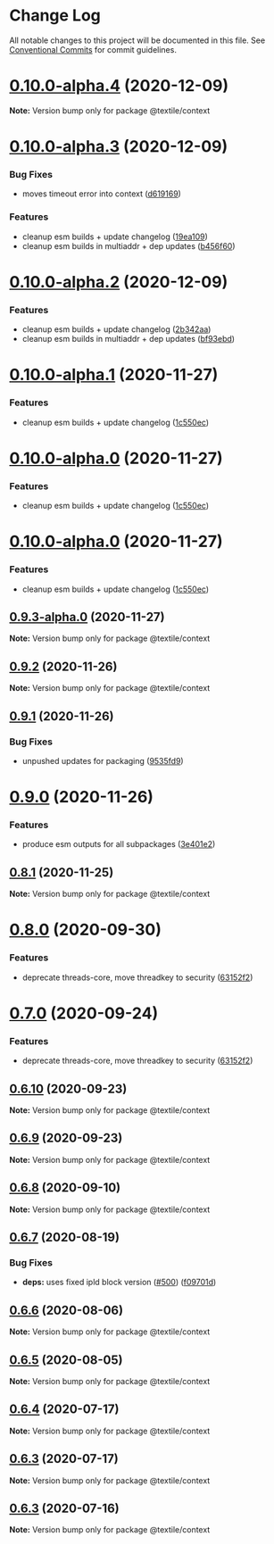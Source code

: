 # Change Log

All notable changes to this project will be documented in this file.
See [Conventional Commits](https://conventionalcommits.org) for commit guidelines.

# [0.10.0-alpha.4](https://github.com/textileio/js-threads/compare/@textile/context@0.10.0-alpha.3...@textile/context@0.10.0-alpha.4) (2020-12-09)

**Note:** Version bump only for package @textile/context





# [0.10.0-alpha.3](https://github.com/textileio/js-threads/compare/@textile/context@0.9.2...@textile/context@0.10.0-alpha.3) (2020-12-09)


### Bug Fixes

* moves timeout error into context ([d619169](https://github.com/textileio/js-threads/commit/d619169d255cf5f277b61944e55790ed3f5b22ad))


### Features

* cleanup esm builds + update changelog ([19ea109](https://github.com/textileio/js-threads/commit/19ea109f39e80e159c4f6bd9e40a9a199549371a))
* cleanup esm builds in multiaddr + dep updates ([b456f60](https://github.com/textileio/js-threads/commit/b456f60d9e43cf21c720f2019f2a920f27db856a))





# [0.10.0-alpha.2](https://github.com/textileio/js-threads/compare/@textile/context@0.9.2...@textile/context@0.10.0-alpha.2) (2020-12-09)


### Features

* cleanup esm builds + update changelog ([2b342aa](https://github.com/textileio/js-threads/commit/2b342aa41d71e955bc81c9eba5ce56ed21a0ee82))
* cleanup esm builds in multiaddr + dep updates ([bf93ebd](https://github.com/textileio/js-threads/commit/bf93ebdbb2489a46d9cabb8754c4424a23d12b5d))





# [0.10.0-alpha.1](https://github.com/textileio/js-threads/compare/@textile/context@0.9.2...@textile/context@0.10.0-alpha.1) (2020-11-27)


### Features

* cleanup esm builds + update changelog ([1c550ec](https://github.com/textileio/js-threads/commit/1c550ec78eab0368d5c758a7068e529c45918729))





# [0.10.0-alpha.0](https://github.com/textileio/js-threads/compare/@textile/context@0.9.2...@textile/context@0.10.0-alpha.0) (2020-11-27)


### Features

* cleanup esm builds + update changelog ([1c550ec](https://github.com/textileio/js-threads/commit/1c550ec78eab0368d5c758a7068e529c45918729))





# [0.10.0-alpha.0](https://github.com/textileio/js-threads/compare/@textile/context@0.9.2...@textile/context@0.10.0-alpha.0) (2020-11-27)


### Features

* cleanup esm builds + update changelog ([1c550ec](https://github.com/textileio/js-threads/commit/1c550ec78eab0368d5c758a7068e529c45918729))





## [0.9.3-alpha.0](https://github.com/textileio/js-threads/compare/@textile/context@0.9.2...@textile/context@0.9.3-alpha.0) (2020-11-27)

**Note:** Version bump only for package @textile/context





## [0.9.2](https://github.com/textileio/js-threads/compare/@textile/context@0.9.1...@textile/context@0.9.2) (2020-11-26)

**Note:** Version bump only for package @textile/context





## [0.9.1](https://github.com/textileio/js-threads/compare/@textile/context@0.9.0...@textile/context@0.9.1) (2020-11-26)


### Bug Fixes

* unpushed updates for packaging ([9535fd9](https://github.com/textileio/js-threads/commit/9535fd9d359cd15275f318663d0cc9d47d856206))





# [0.9.0](https://github.com/textileio/js-threads/compare/@textile/context@0.8.1...@textile/context@0.9.0) (2020-11-26)


### Features

* produce esm outputs for all subpackages ([3e401e2](https://github.com/textileio/js-threads/commit/3e401e2af0aa5bdd0b9f57dd23385843c2b6a5b4))





## [0.8.1](https://github.com/textileio/js-threads/compare/@textile/context@0.8.0...@textile/context@0.8.1) (2020-11-25)

**Note:** Version bump only for package @textile/context





# [0.8.0](https://github.com/textileio/js-threads/compare/@textile/context@0.6.8...@textile/context@0.8.0) (2020-09-30)


### Features

* deprecate threads-core, move threadkey to security ([63152f2](https://github.com/textileio/js-threads/commit/63152f2514ae01a6ca539948104c8c32dd0c1503))





# [0.7.0](https://github.com/textileio/js-threads/compare/@textile/context@0.6.8...@textile/context@0.7.0) (2020-09-24)


### Features

* deprecate threads-core, move threadkey to security ([63152f2](https://github.com/textileio/js-threads/commit/63152f2514ae01a6ca539948104c8c32dd0c1503))





## [0.6.10](https://github.com/textileio/js-threads/compare/@textile/context@0.6.9...@textile/context@0.6.10) (2020-09-23)

**Note:** Version bump only for package @textile/context





## [0.6.9](https://github.com/textileio/js-threads/compare/@textile/context@0.6.8...@textile/context@0.6.9) (2020-09-23)

**Note:** Version bump only for package @textile/context





## [0.6.8](https://github.com/textileio/js-threads/compare/@textile/context@0.6.7...@textile/context@0.6.8) (2020-09-10)

**Note:** Version bump only for package @textile/context





## [0.6.7](https://github.com/textileio/js-threads/compare/@textile/context@0.6.6...@textile/context@0.6.7) (2020-08-19)


### Bug Fixes

* **deps:** uses fixed ipld block version ([#500](https://github.com/textileio/js-threads/issues/500)) ([f09701d](https://github.com/textileio/js-threads/commit/f09701d473157a8f5dd5c3d8f0668e2bf73cb5e5))





## [0.6.6](https://github.com/textileio/js-threads/compare/@textile/context@0.6.5...@textile/context@0.6.6) (2020-08-06)

**Note:** Version bump only for package @textile/context





## [0.6.5](https://github.com/textileio/js-threads/compare/@textile/context@0.6.4...@textile/context@0.6.5) (2020-08-05)

**Note:** Version bump only for package @textile/context





## [0.6.4](https://github.com/textileio/js-threads/compare/@textile/context@0.6.3...@textile/context@0.6.4) (2020-07-17)

**Note:** Version bump only for package @textile/context





## [0.6.3](https://github.com/textileio/js-threads/compare/@textile/context@0.6.2...@textile/context@0.6.3) (2020-07-17)

**Note:** Version bump only for package @textile/context





## [0.6.3](https://github.com/textileio/js-threads/compare/@textile/context@0.6.2...@textile/context@0.6.3) (2020-07-16)

**Note:** Version bump only for package @textile/context
